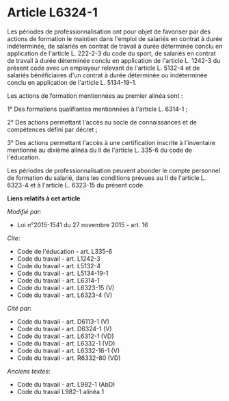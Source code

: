 # Article L6324-1

Les périodes de professionnalisation ont pour objet de favoriser par des actions de formation le maintien dans l'emploi de
salariés en contrat à durée indéterminée, de salariés en contrat de travail à durée déterminée conclu en application de
l'article L. 222-2-3 du code du sport, de salariés en contrat de travail à durée déterminée conclu en application de
l'article L. 1242-3 du présent code avec un employeur relevant de l'article L. 5132-4 et de salariés bénéficiaires d'un
contrat à durée déterminée ou indéterminée conclu en application de l'article L. 5134-19-1. 

Les actions de formation mentionnées au premier alinéa sont : 

1° Des formations qualifiantes mentionnées à l'article L. 6314-1 ; 

2° Des actions permettant l'accès au socle de connaissances et de compétences défini par décret ; 

3° Des actions permettant l'accès à une certification inscrite à l'inventaire mentionné au dixième alinéa du II de l'article
L. 335-6 du code de l'éducation. 

Les périodes de professionnalisation peuvent abonder le compte personnel de formation du salarié, dans les conditions prévues
au II de l'article L. 6323-4 et à l'article L. 6323-15 du présent code.

**Liens relatifs à cet article**

_Modifié par_:

  - Loi n°2015-1541 du 27 novembre 2015 - art. 16

_Cite_:

  - Code de l'éducation - art. L335-6
  - Code du travail - art. L1242-3
  - Code du travail - art. L5132-4
  - Code du travail - art. L5134-19-1
  - Code du travail - art. L6314-1
  - Code du travail - art. L6323-15 (V)
  - Code du travail - art. L6323-4 (V)

_Cité par_:

  - Code du travail - art. D6113-1 (V)
  - Code du travail - art. D6324-1 (V)
  - Code du travail - art. L6312-1 (VD)
  - Code du travail - art. L6332-1 (VD)
  - Code du travail - art. L6332-16-1 (V)
  - Code du travail - art. R6332-80 (VD)

_Anciens textes_:

  - Code du travail - art. L982-1 (AbD)
  - Code du travail L982-1 alinéa 1
